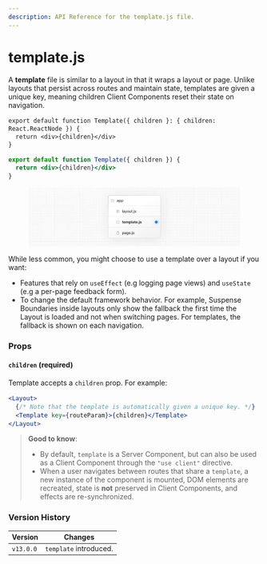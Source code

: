 ```yaml
---
description: API Reference for the template.js file.
---
```


# template.js

A **template** file is similar to a layout in that it wraps a layout or page. Unlike layouts that persist across routes and maintain state, templates are given a unique key, meaning children Client Components reset their state on navigation.

```tsx
export default function Template({ children }: { children: React.ReactNode }) {
  return <div>{children}</div>
}
```

```jsx
export default function Template({ children }) {
  return <div>{children}</div>
}
```

<figure><img src="../../../.gitbook/assets/image (92).png" alt=""><figcaption></figcaption></figure>

While less common, you might choose to use a template over a layout if you want:

* Features that rely on `useEffect` (e.g logging page views) and `useState` (e.g a per-page feedback form).
* To change the default framework behavior. For example, Suspense Boundaries inside layouts only show the fallback the first time the Layout is loaded and not when switching pages. For templates, the fallback is shown on each navigation.

### Props

#### `children` (required)

Template accepts a `children` prop. For example:

```jsx
<Layout>
  {/* Note that the template is automatically given a unique key. */}
  <Template key={routeParam}>{children}</Template>
</Layout>
```

> **Good to know**:
>
> * By default, `template` is a Server Component, but can also be used as a Client Component through the `"use client"` directive.
> * When a user navigates between routes that share a `template`, a new instance of the component is mounted, DOM elements are recreated, state is **not** preserved in Client Components, and effects are re-synchronized.

### Version History

| Version   | Changes                |
| --------- | ---------------------- |
| `v13.0.0` | `template` introduced. |
